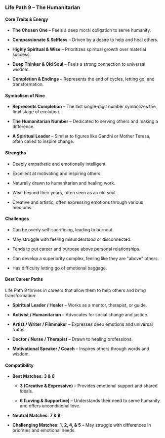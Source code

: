 

### **Life Path 9 – The Humanitarian**

#### **Core Traits & Energy**

- **The Chosen One** – Feels a deep moral obligation to serve humanity.
    
- **Compassionate & Selfless** – Driven by a desire to help and heal others.
    
- **Highly Spiritual & Wise** – Prioritizes spiritual growth over material success.
    
- **Deep Thinker & Old Soul** – Feels a strong connection to universal wisdom.
    
- **Completion & Endings** – Represents the end of cycles, letting go, and transformation.
    

#### **Symbolism of Nine**

- **Represents Completion** – The last single-digit number symbolizes the final stage of evolution.
    
- **The Humanitarian Number** – Dedicated to serving others and making a difference.
    
- **A Spiritual Leader** – Similar to figures like Gandhi or Mother Teresa, often called to inspire change.
    

#### **Strengths**

- Deeply empathetic and emotionally intelligent.
    
- Excellent at motivating and inspiring others.
    
- Naturally drawn to humanitarian and healing work.
    
- Wise beyond their years, often seen as an old soul.
    
- Creative and artistic, often expressing emotions through various mediums.
    

#### **Challenges**

- Can be overly self-sacrificing, leading to burnout.
    
- May struggle with feeling misunderstood or disconnected.
    
- Tends to put career and purpose above personal relationships.
    
- Can develop a superiority complex, feeling like they are "above" others.
    
- Has difficulty letting go of emotional baggage.
    

#### **Best Career Paths**

Life Path 9 thrives in careers that allow them to help others and bring transformation:

- **Spiritual Leader / Healer** – Works as a mentor, therapist, or guide.
    
- **Activist / Humanitarian** – Advocates for social change and justice.
    
- **Artist / Writer / Filmmaker** – Expresses deep emotions and universal truths.
    
- **Doctor / Nurse / Therapist** – Drawn to healing professions.
    
- **Motivational Speaker / Coach** – Inspires others through words and wisdom.
    

#### **Compatibility**

- **Best Matches:** **3 & 6**
    
    - **3 (Creative & Expressive)** – Provides emotional support and shared ideals.
        
    - **6 (Loving & Supportive)** – Understands their need to serve humanity and offers unconditional love.
        
- **Neutral Matches:** **7 & 8**
    
- **Challenging Matches:** **1, 2, 4, & 5** – May struggle with differences in priorities and emotional needs.
